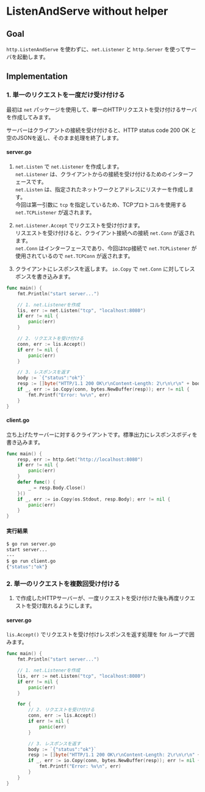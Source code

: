 # ListenAndServe without helper

## Goal
`http.ListenAndServe` を使わずに、`net.Listener` と `http.Server` を使ってサーバを起動します。

## Implementation

### 1. 単一のリクエストを一度だけ受け付ける

最初は `net` パッケージを使用して、単一のHTTPリクエストを受け付けるサーバを作成してみます。

サーバーはクライアントの接続を受け付けると、HTTP status code 200 OK と空のJSONを返し、そのまま処理を終了します。

#### server.go

1. `net.Listen` で `net.Listener` を作成します。
<br> `net.Listener` は、クライアントからの接続を受け付けるためのインターフェースです。
<br> `net.Listen` は、指定されたネットワークとアドレスにリスナーを作成します。
<br> 今回は第一引数に `tcp` を指定しているため、TCPプロトコルを使用する `net.TCPListener` が返されます。


2. `net.Listener.Accept` でリクエストを受け付けます。
<br>リスエストを受け付けると、クライアント接続への接続 `net.Conn` が返されます。
<br>`net.Conn` はインターフェースであり、今回はtcp接続で `net.TCPListener` が使用されているので `net.TCPConn` が返されます。


3. クライアントにレスポンスを返します。 `io.Copy` で `net.Conn` に対してレスポンスを書き込みます。

```go
func main() {
	fmt.Println("start server...")

	// 1. net.Listenerを作成
	lis, err := net.Listen("tcp", "localhost:8080")
	if err != nil {
		panic(err)
	}

	// 2. リクエストを受け付ける
	conn, err := lis.Accept()
	if err != nil {
		panic(err)
	}

	// 3. レスポンスを返す
	body := `{"status":"ok"}`
	resp := []byte("HTTP/1.1 200 OK\r\nContent-Length: 2\r\n\r\n" + body)
	if _, err := io.Copy(conn, bytes.NewBuffer(resp)); err != nil {
		fmt.Printf("Error: %v\n", err)
	}
}
```

#### client.go
立ち上げたサーバーに対するクライアントです。標準出力にレスポンスボディを書き込みます。
```go
func main() {
	resp, err := http.Get("http://localhost:8080")
	if err != nil {
		panic(err)
	}
	defer func() {
		_ = resp.Body.Close()
	}()
	if _, err := io.Copy(os.Stdout, resp.Body); err != nil {
		panic(err)
	}
}
```

#### 実行結果
```bash
$ go run server.go
start server...
---
$ go run client.go
{"status":"ok"}
```

### 2. 単一のリクエストを複数回受け付ける

1. で作成したHTTPサーバーが、一度リクエストを受け付けた後も再度リクエストを受け取れるようにします。

#### server.go

`lis.Accept()` でリクエストを受け付けレスポンスを返す処理を for ループで囲みます。

```go
func main() {
	fmt.Println("start server...")

	// 1. net.Listenerを作成
	lis, err := net.Listen("tcp", "localhost:8080")
	if err != nil {
		panic(err)
	}

	for {
		// 2. リクエストを受け付ける
		conn, err := lis.Accept()
		if err != nil {
			panic(err)
		}

		// 3. レスポンスを返す
		body := `{"status":"ok"}`
		resp := []byte("HTTP/1.1 200 OK\r\nContent-Length: 2\r\n\r\n" + body)
		if _, err := io.Copy(conn, bytes.NewBuffer(resp)); err != nil {
			fmt.Printf("Error: %v\n", err)
		}
	}
}

```
